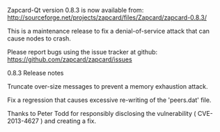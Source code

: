 Zapcard-Qt version 0.8.3 is now available from:
  http://sourceforge.net/projects/zapcard/files/Zapcard/zapcard-0.8.3/

This is a maintenance release to fix a denial-of-service attack that
can cause nodes to crash.

Please report bugs using the issue tracker at github:
  https://github.com/zapcard/zapcard/issues

0.8.3 Release notes

Truncate over-size messages to prevent a memory exhaustion attack.

Fix a regression that causes excessive re-writing of the 'peers.dat' file.


Thanks to Peter Todd for responsibly disclosing the vulnerability
( CVE-2013-4627 ) and creating a fix.
